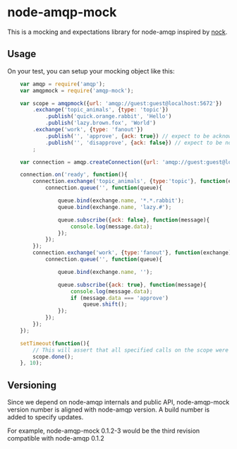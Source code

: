 # node-amqp-mock

This is a mocking and expectations library for node-amqp
inspired by [nock](https://github.com/flatiron/nock).

## Usage

On your test, you can setup your mocking object like this:

```javascript
    var amqp = require('amqp');
    var amqpmock = require('amqp-mock');

    var scope = amqpmock({url: 'amqp://guest:guest@localhost:5672'})
        .exchange('topic_animals', {type: 'topic'})
            .publish('quick.orange.rabbit', 'Hello')
            .publish('lazy.brown.fox', 'World')
        .exchange('work', {type: 'fanout'})
            .publish('', 'approve', {ack: true}) // expect to be acknowledged
            .publish('', 'disapprove', {ack: false}) // expect to be not acknowledged
        ;

    var connection = amqp.createConnection({url: 'amqp://guest:guest@localhost:5672'});

    connection.on('ready', function(){
        connection.exchange('topic_animals', {type:'topic'}, function(exchange){
            connection.queue('', function(queue){

                queue.bind(exchange.name, '*.*.rabbit');
                queue.bind(exchange.name, 'lazy.#');

                queue.subscribe({ack: false}, function(message){
                    console.log(message.data);
                });
            });
        });
        connection.exchange('work', {type:'fanout'}, function(exchange){
            connection.queue('', function(queue){

                queue.bind(exchange.name, '');

                queue.subscribe({ack: true}, function(message){
                    console.log(message.data);
                    if (message.data === 'approve')
                        queue.shift();
                });
            });
        });
    });

    setTimeout(function(){
        // This will assert that all specified calls on the scope were performed.
        scope.done();
    }, 10);
```

## Versioning

Since we depend on node-amqp internals and public API, node-amqp-mock version number
is aligned with node-amqp version. A build number is added to specify updates.

For example, node-amqp-mock 0.1.2-3 would be the third revision compatible
with node-amqp 0.1.2


